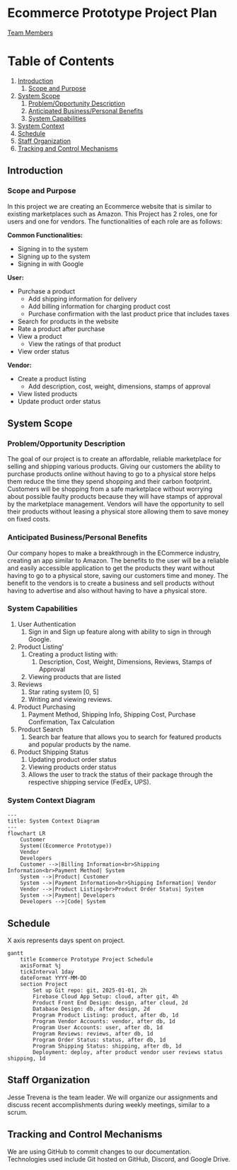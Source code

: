 # Ecommerce Prototype Project Plan

[Team Members](../authors.md)

# Table of Contents

1. [Introduction](#introduction)
    1. [Scope and Purpose](#scope-and-purpose)
2. [System Scope](#system-scope)
    1. [Problem/Opportunity Description](#problemopportunity-description)
    2. [Anticipated Business/Personal Benefits](#anticipated-businesspersonal-benefits)
    3. [System Capabilities](#system-capabilities)
3. [System Context](#system-context)
4. [Schedule](#schedule)
5. [Staff Organization](#staff-organization)
6. [Tracking and Control Mechanisms](#tracking-and-control-mechanisms)

## Introduction

### Scope and Purpose

In this project we are creating an Ecommerce website that is similar to existing marketplaces such as Amazon. This
Project has 2 roles, one for users and one for vendors. The functionalities of each role are as follows:

**Common Functionalities:**

- Signing in to the system
- Signing up to the system
- Signing in with Google

**User:**

- Purchase a product
    - Add shipping information for delivery
    - Add billing information for charging product cost
    - Purchase confirmation with the last product price that includes taxes
- Search for products in the website
- Rate a product after purchase
- View a product
    - View the ratings of that product
- View order status

**Vendor:**

- Create a product listing
    - Add description, cost, weight, dimensions, stamps of approval
- View listed products
- Update product order status

## System Scope

### Problem/Opportunity Description

The goal of our project is to create an affordable, reliable marketplace for selling and shipping various products.
Giving our customers the ability to purchase products online without having to go to a physical store helps them reduce
the time they spend shopping and their carbon footprint. Customers will be shopping from a safe marketplace without
worrying about possible faulty products because they will have stamps of approval by the marketplace management. Vendors
will have the opportunity to sell their products without leasing a physical store allowing them to save money on fixed
costs.

### Anticipated Business/Personal Benefits

Our company hopes to make a breakthrough in the ECommerce industry, creating an app similar to Amazon. The benefits to
the user will be a reliable and easily accessible application to get the products they want without having to go to a
physical store, saving our customers time and money. The benefit to the vendors is to create a business and sell
products without having to advertise and also without having to have a physical store.

<!-- demonstration comment -->

### System Capabilities

1. User Authentication
    1. Sign in and Sign up feature along with ability to sign in through Google.
2. Product Listing'
    1. Creating a product listing with:
        1. Description, Cost, Weight, Dimensions, Reviews, Stamps of Approval
    2. Viewing products that are listed
3. Reviews
    1. Star rating system [0, 5]
    2. Writing and viewing reviews.
4. Product Purchasing
    1. Payment Method, Shipping Info, Shipping Cost, Purchase Confirmation, Tax Calculation
5. Product Search
    1. Search bar feature that allows you to search for featured products and popular products by the name.
6. Product Shipping Status
    1. Updating product order status
    2. Viewing products order status
    3. Allows the user to track the status of their package through the respective shipping service (FedEx, UPS).

### System Context Diagram

```mermaid
---
title: System Context Diagram
---
flowchart LR
    Customer
    System((Ecommerce Prototype))
    Vendor
    Developers
    Customer -->|Billing Information<br>Shipping Information<br>Payment Method| System
    System -->|Product| Customer
    System -->|Payment Information<br>Shipping Information| Vendor
    Vendor -->|Product Listing<br>Product Order Status| System
    System -->|Payment| Developers
    Developers -->|Code| System
```

## Schedule

X axis represents days spent on project.

```mermaid
gantt
    title Ecommerce Prototype Project Schedule
    axisFormat %j
    tickInterval 1day
    dateFormat YYYY-MM-DD
    section Project
        Set up Git repo: git, 2025-01-01, 2h
        Firebase Cloud App Setup: cloud, after git, 4h
        Product Front End Design: design, after cloud, 2d
        Database Design: db, after design, 2d
        Program Product Listing: product, after db, 1d
        Program Vendor Accounts: vendor, after db, 1d
        Program User Accounts: user, after db, 1d
        Program Reviews: reviews, after db, 1d
        Program Order Status: status, after db, 1d
        Program Shipping Status: shipping, after db, 1d
        Deployment: deploy, after product vendor user reviews status shipping, 1d
```

## Staff Organization

Jesse Trevena is the team leader. We will organize our assignments and discuss recent accomplishments during weekly
meetings, similar to a scrum.

## Tracking and Control Mechanisms

We are using GitHub to commit changes to our documentation.
Technologies used include Git hosted on GitHub, Discord, and Google Drive.
<!-- If you're reviewing this, add a comment to this line on GitHub -->
